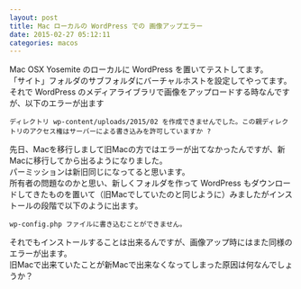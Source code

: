 ```yaml
---
layout: post
title: Mac ローカルの WordPress での 画像アップエラー
date: 2015-02-27 05:12:11
categories: macos
---
```

<p>Mac OSX Yosemite のローカルに WordPress を置いてテストしてます。<br>
「サイト」フォルダのサブフォルダにバーチャルホストを設定してやってます。<br>
それで WordPress のメディアライブラリで画像をアップロードする時なんですが、以下のエラーが出ます</p>

<pre><code>ディレクトリ wp-content/uploads/2015/02 を作成できませんでした。この親ディレクトリのアクセス権はサーバーによる書き込みを許可していますか ?
</code></pre>

<p>先日、Macを移行しまして旧Macの方ではエラーが出てなかったんですが、新Macに移行してから出るようになりました。<br>
パーミッションは新旧同じになってると思います。<br>
所有者の問題なのかと思い、新しくフォルダを作って WordPress もダウンロードしてきたものを置いて（旧Macでしていたのと同じように）みましたがインストールの段階で以下のように出ます。</p>

<pre><code>wp-config.php ファイルに書き込むことができません。
</code></pre>

<p>それでもインストールすることは出来るんですが、画像アップ時にはまた同様のエラーが出ます。<br>
旧Macで出来ていたことが新Macで出来なくなってしまった原因は何なんでしょうか？</p>
